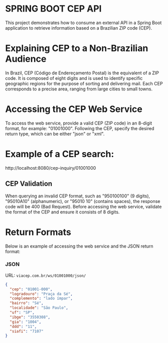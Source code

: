# SPRING BOOT CEP API

This project demonstrates how to consume an external API in a Spring Boot application to retrieve information based on a Brazilian ZIP code (CEP).

# Explaining CEP to a Non-Brazilian Audience

In Brazil, CEP (Código de Endereçamento Postal) is the equivalent of a ZIP code. It is composed of eight digits and is used to identify specific geographic regions for the purpose of sorting and delivering mail. Each CEP corresponds to a precise area, ranging from large cities to small towns.

# Accessing the CEP Web Service

To access the web service, provide a valid CEP (ZIP code) in an 8-digit format, for example: "01001000". Following the CEP, specify the desired return type, which can be either "json" or "xml".

# Example of a CEP search:

http://localhost:8080/cep-inquiry/01001000

## CEP Validation

When querying an invalid CEP format, such as "950100100" (9 digits), "95010A10" (alphanumeric), or "95010 10" (contains spaces), the response code will be 400 (Bad Request). Before accessing the web service, validate the format of the CEP and ensure it consists of 8 digits.

# Return Formats

Below is an example of accessing the web service and the JSON return format:

### JSON

URL: `viacep.com.br/ws/01001000/json/`

```json
{
  "cep": "01001-000",
  "logradouro": "Praça da Sé",
  "complemento": "lado ímpar",
  "bairro": "Sé",
  "localidade": "São Paulo",
  "uf": "SP",
  "ibge": "3550308",
  "gia": "1004",
  "ddd": "11",
  "siafi": "7107"
}
